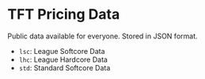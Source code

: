 # TFT Pricing Data

Public data available for everyone. Stored in JSON format.

- `lsc`: League Softcore Data
- `lhc`: League Hardcore Data
- `std`: Standard Softcore Data
